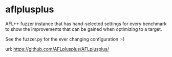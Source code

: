 # aflplusplus

AFL++ fuzzer instance that has hand-selected settings for every benchmark
to show the improvements that can be gained when optimizing to a target.

See the fuzzer.py for the ever changing configuration :-)

url: https://github.com/AFLplusplus/AFLplusplus/
